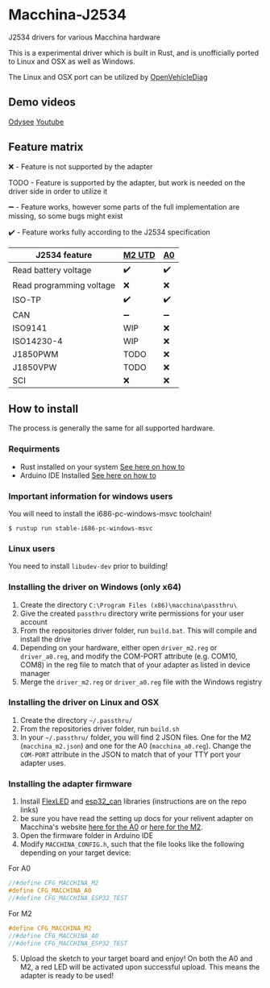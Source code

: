 # Macchina-J2534
J2534 drivers for various Macchina hardware

This is a experimental driver which is built in Rust, and is unofficially ported to Linux and OSX as well as Windows.

The Linux and OSX port can be utilized by [OpenVehicleDiag](github.com/rnd-ash/OpenVehicleDiag)

## Demo videos
[Odysee](https://odysee.com/@rand_ash:58/openvehiclediag-macchina-j2534-release:4)
[Youtube](https://youtu.be/_k-dWdNRVr0)

## Feature matrix

:x: - Feature is not supported by the adapter

TODO - Feature is supported by the adapter, but work is needed on the driver side in order to utilize it

:heavy_minus_sign: - Feature works, however some parts of the full implementation are missing, so some bugs might exist

✔️ - Feature works fully according to the J2534 specification

|J2534 feature|[M2 UTD](https://www.macchina.cc/catalog/m2-boards/m2-under-dash)|[A0](https://www.macchina.cc/catalog/a0-boards/a0-under-dash)|
|---|---|---|
| Read battery voltage|:heavy_check_mark:|:heavy_check_mark:|
| Read programming voltage|:x:|:x:|
| ISO-TP|:heavy_check_mark:|:heavy_check_mark:|
| CAN |:heavy_minus_sign:| :heavy_minus_sign: |
| ISO9141| WIP | :x: |
| ISO14230-4| WIP | :x: |
|J1850PWM| TODO | :x: |
|J1850VPW| TODO | :x: |
|SCI|:x:|:x:|

## How to install

The process is generally the same for all supported hardware.

### Requirments
* Rust installed on your system [See here on how to](https://www.rust-lang.org/tools/install)
* Arduino IDE Installed [See here on how to](https://www.arduino.cc/en/software)

### Important information for windows users
You will need to install the i686-pc-windows-msvc toolchain!
```
$ rustup run stable-i686-pc-windows-msvc
```

### Linux users
You need to install `libudev-dev` prior to building!

### Installing the driver on Windows (only x64)
1. Create the directory `C:\Program Files (x86)\macchina\passthru\`
2. Give the created `passthru` directory write permissions for your user account
3. From the repositories driver folder, run `build.bat`. This will compile and install the drive
4. Depending on your hardware, either open `driver_m2.reg` or `driver_a0.reg`, and modify the COM-PORT attribute (e.g. COM10, COM8) in the reg file to match that of your adapter as listed in device manager
5. Merge the `driver_m2.reg` or `driver_a0.reg` file with the Windows registry

### Installing the driver on Linux and OSX
1. Create the directory `~/.passthru/`
2. From the repositories driver folder, run `build.sh`
3. In your `~/.passthru/` folder, you will find 2 JSON files. One for the M2 (`macchina_m2.json`) and one for the A0 (`macchina_a0.reg`). Change the `COM-PORT` attribute in the JSON to match that of your TTY port your adapter uses.

### Installing the adapter firmware
1. Install [FlexLED](https://github.com/FastLED/FastLED) and [esp32_can](https://github.com/collin80/esp32_can) libraries (instructions are on the repo links)
2. be sure you have read the setting up docs for your relivent adapter on Macchina's website [here for the A0](https://docs.macchina.cc/a0-docs/getting-started) or [here for the M2](https://docs.macchina.cc/m2-docs/arduino).
3. Open the firmware folder in Arduino IDE
4. Modify `MACCHINA_CONFIG.h`, such that the file looks like the following depending on your target device:

For A0
```cpp
//#define CFG_MACCHINA_M2
#define CFG_MACCHINA_A0
//#define CFG_MACCHINA_ESP32_TEST
```

For M2
```cpp
#define CFG_MACCHINA_M2
//#define CFG_MACCHINA_A0
//#define CFG_MACCHINA_ESP32_TEST
```

5. Upload the sketch to your target board and enjoy! On both the A0 and M2, a red LED will be activated upon successful upload. This means the adapter is ready to be used!


